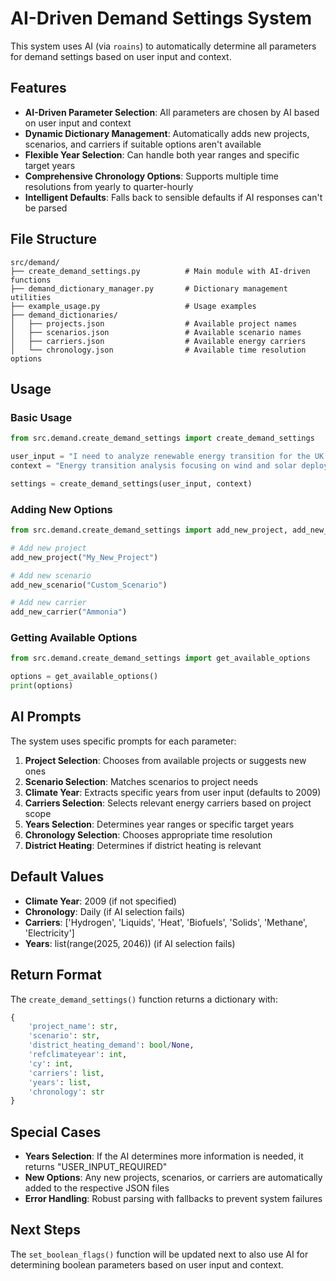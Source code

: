 # AI-Driven Demand Settings System

This system uses AI (via `roains`) to automatically determine all parameters for demand settings based on user input and context.

## Features

- **AI-Driven Parameter Selection**: All parameters are chosen by AI based on user input and context
- **Dynamic Dictionary Management**: Automatically adds new projects, scenarios, and carriers if suitable options aren't available
- **Flexible Year Selection**: Can handle both year ranges and specific target years
- **Comprehensive Chronology Options**: Supports multiple time resolutions from yearly to quarter-hourly
- **Intelligent Defaults**: Falls back to sensible defaults if AI responses can't be parsed

## File Structure

```
src/demand/
├── create_demand_settings.py          # Main module with AI-driven functions
├── demand_dictionary_manager.py       # Dictionary management utilities
├── example_usage.py                   # Usage examples
├── demand_dictionaries/
│   ├── projects.json                  # Available project names
│   ├── scenarios.json                 # Available scenario names
│   ├── carriers.json                  # Available energy carriers
│   └── chronology.json                # Available time resolution options
```

## Usage

### Basic Usage

```python
from src.demand.create_demand_settings import create_demand_settings

user_input = "I need to analyze renewable energy transition for the UK from 2030 to 2050"
context = "Energy transition analysis focusing on wind and solar deployment"

settings = create_demand_settings(user_input, context)
```

### Adding New Options

```python
from src.demand.create_demand_settings import add_new_project, add_new_scenario, add_new_carrier

# Add new project
add_new_project("My_New_Project")

# Add new scenario
add_new_scenario("Custom_Scenario")

# Add new carrier
add_new_carrier("Ammonia")
```

### Getting Available Options

```python
from src.demand.create_demand_settings import get_available_options

options = get_available_options()
print(options)
```

## AI Prompts

The system uses specific prompts for each parameter:

1. **Project Selection**: Chooses from available projects or suggests new ones
2. **Scenario Selection**: Matches scenarios to project needs
3. **Climate Year**: Extracts specific years from user input (defaults to 2009)
4. **Carriers Selection**: Selects relevant energy carriers based on project scope
5. **Years Selection**: Determines year ranges or specific target years
6. **Chronology Selection**: Chooses appropriate time resolution
7. **District Heating**: Determines if district heating is relevant

## Default Values

- **Climate Year**: 2009 (if not specified)
- **Chronology**: Daily (if AI selection fails)
- **Carriers**: ['Hydrogen', 'Liquids', 'Heat', 'Biofuels', 'Solids', 'Methane', 'Electricity']
- **Years**: list(range(2025, 2046)) (if AI selection fails)

## Return Format

The `create_demand_settings()` function returns a dictionary with:

```python
{
    'project_name': str,
    'scenario': str,
    'district_heating_demand': bool/None,
    'refclimateyear': int,
    'cy': int,
    'carriers': list,
    'years': list,
    'chronology': str
}
```

## Special Cases

- **Years Selection**: If the AI determines more information is needed, it returns "USER_INPUT_REQUIRED"
- **New Options**: Any new projects, scenarios, or carriers are automatically added to the respective JSON files
- **Error Handling**: Robust parsing with fallbacks to prevent system failures

## Next Steps

The `set_boolean_flags()` function will be updated next to also use AI for determining boolean parameters based on user input and context.
